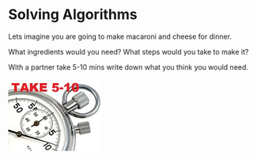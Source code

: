 # Solving Algorithms

Lets imagine you are going to make macaroni and cheese for dinner.  

What ingredients would you need?
What steps would you take to make it?

With a partner take 5-10 mins write down what you think you would need. 

![Take5](.guides/img/stopwatch510.jpg) 

